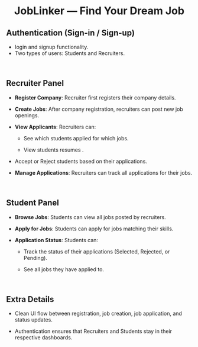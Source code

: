 <h1 align="center">JobLinker — Find Your Dream Job</h1>


<h2> Authentication (Sign-in / Sign-up)</h2>

-  login and signup functionality.
- Two types of users: Students and Recruiters.

<br>

<h2> Recruiter Panel </h2>

- **Register Company**: Recruiter first registers their company details.

- **Create Jobs**: After company registration, recruiters can post new job openings.

- **View Applicants**: Recruiters can:

     - See which students applied for which jobs.

     - View students resumes .

- Accept or Reject students based on their applications.

- **Manage Applications**: Recruiters can track all applications for their jobs.

<br>

<h2>Student Panel </h2>

- **Browse Jobs**: Students can view all jobs posted by recruiters.

- **Apply for Jobs**: Students can apply for jobs matching their skills.

- **Application Status**: Students can:

  -  Track the status of their applications (Selected, Rejected, or Pending).

  - See all jobs they have applied to.

  <br>

<h2> Extra Details</h2>


- Clean UI flow between registration, job creation, job application, and status updates.

- Authentication ensures that Recruiters and Students stay in their respective dashboards.
